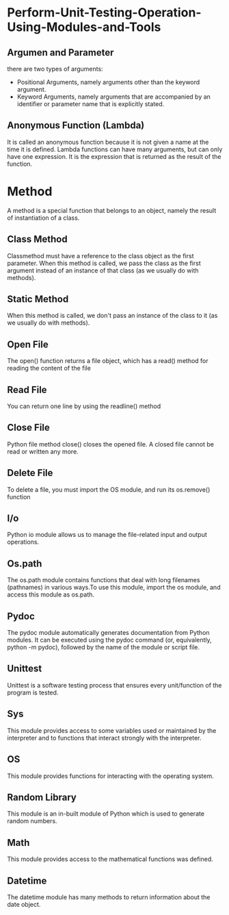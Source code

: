 # Perform-Unit-Testing-Operation-Using-Modules-and-Tools

## Argumen and Parameter
there are two types of arguments:
- Positional Arguments, namely arguments other than the keyword argument. 
- Keyword Arguments, namely arguments that are accompanied by an identifier or parameter name that is explicitly stated.

## Anonymous Function (Lambda)
It is called an anonymous function because it is not given a name at the time it is defined. Lambda functions can have many arguments, but can only have one expression. It is the expression that is returned as the result of the function.

# Method
A method is a special function that belongs to an object, namely the result of instantiation of a class.

## Class Method
Classmethod must have a reference to the class object as the first parameter. When this method is called, we pass the class as the first argument instead of an instance of that class (as we usually do with methods). 

## Static Method
When this method is called, we don't pass an instance of the class to it (as we usually do with methods).

## Open File
The open() function returns a file object, which has a read() method for reading the content of the file

## Read File
You can return one line by using the readline() method

## Close File
Python file method close() closes the opened file. A closed file cannot be read or written any more. 

## Delete File
To delete a file, you must import the OS module, and run its os.remove() function

## I/o
Python io module allows us to manage the file-related input and output operations.

## Os.path
The os.path module contains functions that deal with long filenames (pathnames) in various ways.To use this module, import the os module, and access this module as os.path.
 
## Pydoc
The pydoc module automatically generates documentation from Python modules. It can be executed using the pydoc command (or, equivalently, python -m pydoc), followed by the name of the module or script file.

## Unittest
Unittest is a software testing process that ensures every unit/function of the program is tested.

## Sys
This module provides access to some variables used or maintained by the interpreter and to functions that interact strongly with the interpreter.

## OS
This module provides functions for interacting with the operating system.

## Random Library
This module is an in-built module of Python which is used to generate random numbers.

## Math
This module provides access to the mathematical functions was defined.

## Datetime
The datetime module has many methods to return information about the date object.
